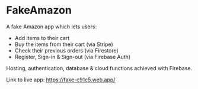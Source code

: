 # FakeAmazon

A fake Amazon app which lets users:

- Add items to their cart
- Buy the items from their cart (via Stripe)
- Check their previous orders (via Firestore)
- Register, Sign-in & Sign-out (via Firebase Auth)

Hosting, authentication, database & cloud functions achieved with Firebase.

Link to live app: https://fake-c91c5.web.app/
